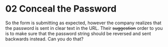 # 02 Conceal the Password
So the form is submitting as expected, however the company realizes that the password is sent in clear text in the URL. 
Their ~~suggestion~~ order to you is to make sure that the password string should be reversed and sent backwards instead. Can you do that?
